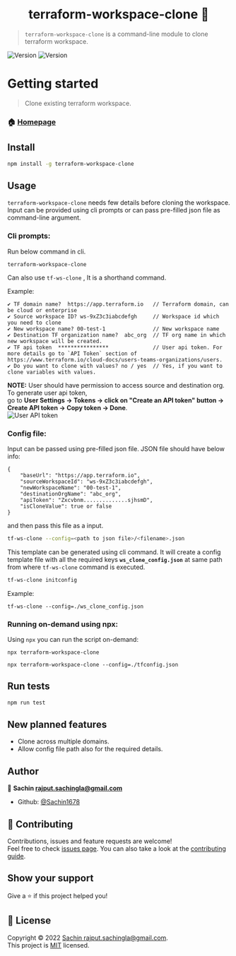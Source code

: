 <h1 align="center">terraform-workspace-clone 👋</h1>


> `terraform-workspace-clone` is a command-line module to clone terraform workspace.
<p>
  <img alt="Version" src="https://img.shields.io/badge/version-2.1.0-blue.svg" />
  <img alt="Version" src="https://img.shields.io/badge/license-MIT-orange.svg" />
</p>

# Getting started
> Clone existing terraform workspace.

### 🏠 [Homepage](https://github.com/Sachin1678/terraform-workspace-clone#readme)

## Install

```sh
npm install -g terraform-workspace-clone
```

## Usage
`terraform-workspace-clone` needs few details before cloning the workspace. Input can be provided using cli prompts or can pass pre-filled json file as command-line argument. 
### Cli prompts:
Run below command in cli.
```
terraform-workspace-clone
```

Can also use `tf-ws-clone` , It is a shorthand command.

Example:
```
✔ TF domain name?  https://app.terraform.io   // Terraform domain, can be cloud or enterprise
✔ Source workspace ID? ws-9xZ3c3iabcdefgh     // Workspace id which you need to clone
✔ New workspace name? 00-test-1               // New workspace name
✔ Destination TF organization name?  abc_org  // TF org name in which new workspace will be created.
✔ TF api token  ****************              // User api token. For more details go to `API Token` section of https://www.terraform.io/cloud-docs/users-teams-organizations/users.
✔ Do you want to clone with values? no / yes  // Yes, if you want to clone variables with values.
```

**NOTE:** User should have permission to access source and destination org. To generate user api token, </br> go to **User Settings -> Tokens -> click on "Create an API token" button -> Create API token -> Copy token -> Done**. </br>
![User API token](https://github.com/sachin1678/terraform-workspace-clone/blob/main/user_api_token.png?raw=true)

### Config file:
Input can be passed using pre-filled json file. JSON file should have below info:

```
{
    "baseUrl": "https://app.terraform.io",
    "sourceWorkspaceId": "ws-9xZ3c3iabcdefgh",
    "newWorkspaceName": "00-test-1",
    "destinationOrgName": "abc_org",
    "apiToken": "Zxcvbnm..............sjhsmD",
    "isCloneValue": true or false
}
```
and then pass this file as a input.

```sh
tf-ws-clone --config=<path to json file>/<filename>.json
```

This template can be generated using cli command. It will create a config template file with all the required keys **`ws_clone_config.json`** at same path from where `tf-ws-clone` command is executed.

```sh
tf-ws-clone initconfig
```

Example:
```
tf-ws-clone --config=./ws_clone_config.json
```

### Running on-demand using npx:
Using `npx` you can run the script on-demand:
```
npx terraform-workspace-clone
```

```
npx terraform-workspace-clone --config=./tfconfig.json
```
## Run tests

```sh
npm run test
```

## New planned features
* Clone across multiple domains.
* Allow config file path also for the required details.
## Author

👤 **Sachin <rajput.sachingla@gmail.com>**

* Github: [@Sachin1678](https://github.com/Sachin1678)

## 🤝 Contributing

Contributions, issues and feature requests are welcome!<br />Feel free to check [issues page](https://github.com/Sachin1678/terraform-workspace-clone/issues). You can also take a look at the [contributing guide](https://github.com/Sachin1678/terraform-workspace-clone/blob/master/CONTRIBUTING.md).

## Show your support

Give a ⭐️ if this project helped you!

## 📝 License

Copyright © 2022 [Sachin <rajput.sachingla@gmail.com>](https://github.com/Sachin1678).<br />
This project is [MIT](https://github.com/Sachin1678/terraform-workspace-clone/blob/master/LICENSE) licensed.

